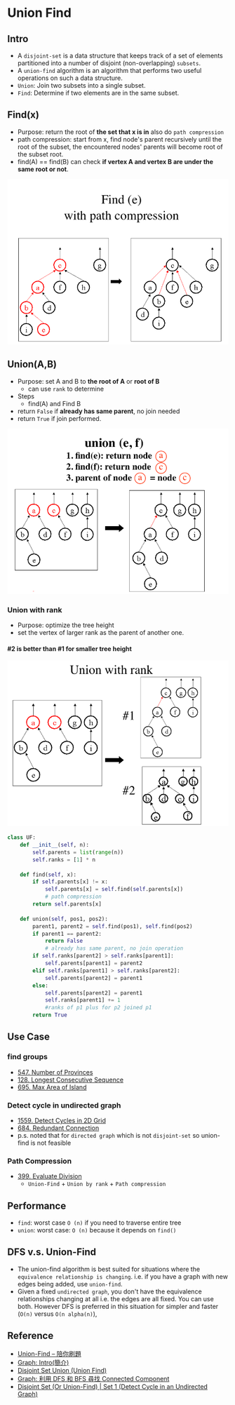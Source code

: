 # Union Find

## Intro

-   A `disjoint-set` is a data structure that keeps track of a set of elements partitioned into a number of disjoint (non-overlapping) `subsets`.
-   A `union-find` algorithm is an algorithm that performs two useful operations on such a data structure.
-   `Union`: Join two subsets into a single subset.
-   `Find`: Determine if two elements are in the same subset.

## Find(x)

-   Purpose: return the root of **the set that x is in** also do `path compression`
-   path compression: start from x, find node's parent recursively until the root of the subset, the encountered nodes' parents will become root of the subset root.
-   find(A) == find(B) can check **if vertex A and vertex B are under the same root or not**.

![](/img/algorithm/1-union-find/union-find-find.gif)

## Union(A,B)

-   Purpose: set A and B to **the root of A** or **root of B**
    -   can use `rank` to determine
-   Steps
    -   find(A) and Find B
-   return `False` if **already has same parent**, no join needed
-   return `True` if join performed.

![](/img/algorithm/1-union-find/union-find-union.gif)

### Union with rank

-   Purpose: optimize the tree height
-   set the vertex of larger rank as the parent of another one.

#### #2 is better than #1 for smaller tree height

![](/img/algorithm/1-union-find/union-find-union-rank.gif)

```python
class UF:
    def __init__(self, n):
        self.parents = list(range(n))
        self.ranks = [1] * n

    def find(self, x):
        if self.parents[x] != x:
            self.parents[x] = self.find(self.parents[x])
            # path compression
        return self.parents[x]

    def union(self, pos1, pos2):
        parent1, parent2 = self.find(pos1), self.find(pos2)
        if parent1 == parent2:
            return False
            # already has same parent, no join operation
        if self.ranks[parent2] > self.ranks[parent1]:
            self.parents[parent1] = parent2
        elif self.ranks[parent1] > self.ranks[parent2]:
            self.parents[parent2] = parent1
        else:
            self.parents[parent2] = parent1
            self.ranks[parent1] += 1
            #ranks of p1 plus for p2 joined p1
        return True
```

## Use Case

### find groups
- [547. Number of Provinces](https://leetcode.com/problems/number-of-provinces/)
- [128. Longest Consecutive Sequence](https://leetcode.com/problems/longest-consecutive-sequence/)
- [695. Max Area of Island](https://leetcode.com/problems/max-area-of-island/)

### Detect cycle in undirected graph

-   [1559. Detect Cycles in 2D Grid](https://leetcode.com/problems/detect-cycles-in-2d-grid/)
-   [684. Redundant Connection](https://leetcode.com/problems/redundant-connection/)
-   p.s. noted that for `directed graph` which is not `disjoint-set` so union-find is not feasible

### Path Compression

-   [399. Evaluate Division](https://leetcode.com/problems/evaluate-division/)
    -   `Union-Find` + `Union by rank` + `Path compression`

## Performance

-   `find`: worst case `O (n)` if you need to traverse entire tree
-   `union`: worst case: `O (n)` because it depends on `find()`

## DFS v.s. Union-Find

-   The union-find algorithm is best suited for situations where the `equivalence relationship is changing`. i.e. if you have a graph with new edges being added, use `union-find`.
-   Given a fixed `undirected graph`, you don't have the equivalence relationships changing at all i.e. the edges are all fixed. You can use both. However DFS is preferred in this situation for simpler and faster (`O(n)` versus `O(n alpha(n)`),

## Reference

-   [Union-Find – 陪你刷題](https://haogroot.com/2021/01/29/union_find-leetcode/?fbclid=IwAR218A84pYyJWxXOXyriq9ULjw8w2PvhQyjXYioKDJJkwvYVU9wIeSDzWeE)
-   [Graph: Intro(簡介)](http://alrightchiu.github.io/SecondRound/graph-introjian-jie.html)
-   [Disjoint Set Union (Union Find)](https://www.hackerearth.com/practice/notes/disjoint-set-union-union-find/)
-   [Graph: 利用 DFS 和 BFS 尋找 Connected Component](http://alrightchiu.github.io/SecondRound/graph-li-yong-dfshe-bfsxun-zhao-connected-component.html)
-   [Disjoint Set (Or Union-Find) | Set 1 (Detect Cycle in an Undirected Graph)](https://www.geeksforgeeks.org/union-find/)
